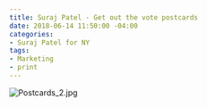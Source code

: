 ```yaml
---
title: Suraj Patel - Get out the vote postcards
date: 2018-06-14 11:50:00 -04:00
categories:
- Suraj Patel for NY
tags:
- Marketing
- print
---
```


![Postcards_2.jpg](/uploads/Postcards_2.jpg)